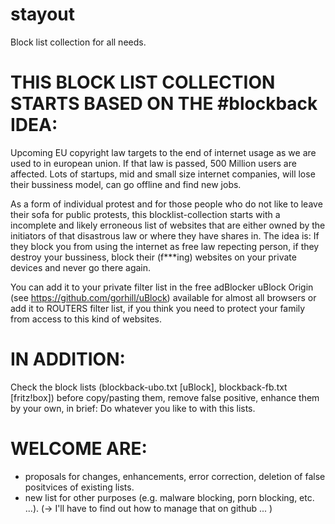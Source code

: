 # stayout

Block list collection for all needs.

THIS BLOCK LIST COLLECTION STARTS BASED ON THE #blockback IDEA: 
===============================================================
Upcoming EU copyright law targets to the end of internet usage as we are used to in european union.
If that law is passed, 500 Million users are affected. Lots of startups, mid and small size internet companies, 
will lose their bussiness model, can go offline and find new jobs.

As a form of individual protest and for those people who do not like to leave their sofa for public protests,
this blocklist-collection starts with a incomplete and likely erroneous list of websites 
that are either owned by the initiators of that disastrous law or where they have shares in.
The idea is: If they block you from using the internet as free law repecting person, if they destroy your bussiness, 
block their (f***ing) websites on your private devices and never go there again.

You can add it to your private filter list in the free adBlocker uBlock Origin (see https://github.com/gorhill/uBlock) 
available for almost all browsers or add it to ROUTERS filter list, if you think you need to protect your family from access to this kind of websites.

IN ADDITION:
============
Check the block lists (blockback-ubo.txt [uBlock], blockback-fb.txt [fritz!box]) before copy/pasting them, remove false positive, enhance them by your own, in brief: Do whatever you like to with this lists.


WELCOME ARE:
==========
- proposals for changes, enhancements, error correction, deletion of false positvices of existing lists.
- new list for other purposes (e.g. malware blocking, porn blocking, etc. ...). 
(-> I'll have to find out how to manage that on github ... )
